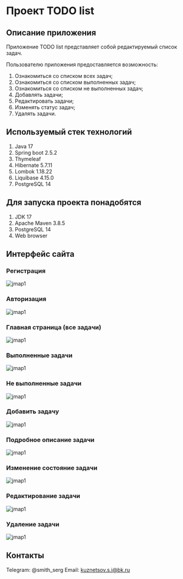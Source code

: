 # Проект TODO list

## Описание приложения

Приложение TODO list представляет собой редактируемый список задач.

Пользователю приложения предоставляется возможность:

1. Ознакомиться со списком всех задач;
2. Ознакомиться со списком выполненных задач;
3. Ознакомиться со списком не выполненных задач;
4. Добавлять задачи;
5. Редактировать задачи;
6. Изменять статус задач;
7. Удалять задачи.

## Используемый стек технологий

1. Java 17
2. Spring boot 2.5.2
3. Thymeleaf
4. Hibernate 5.7.11
5. Lombok 1.18.22
6. Liquibase 4.15.0
7. PostgreSQL 14

## Для запуска проекта понадобятся

1. JDK 17
2. Apache Maven 3.8.5
3. PostgreSQL 14
4. Web browser

## Интерфейс сайта

### Регистрация

![jmap1](img/registration.png)

### Авторизация

![jmap1](img/authorization.png)

### Главная страница (все задачи)

![jmap1](img/homePage.png)

### Выполненные задачи

![jmap1](img/completed.png)

### Не выполненные задачи

![jmap1](img/notCompleted.png)

### Добавить задачу

![jmap1](img/add.png)

### Подробное описание задачи

![jmap1](img/description.png)

### Изменение состояние задачи

![jmap1](img/done.png)

### Редактирование задачи

![jmap1](img/eddit.png)

### Удаление задачи

![jmap1](img/deleted.png)

## Контакты

Telegram: @smith_serg
Email: kuznetsov.s.i@bk.ru






